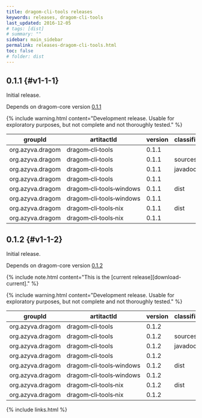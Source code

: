 ```yaml
---
title: dragom-cli-tools releases
keywords: releases, dragom-cli-tools
last_updated: 2016-12-05
# tags: [dist]
# summary: ""
sidebar: main_sidebar
permalink: releases-dragom-cli-tools.html
toc: false
# folder: dist
---
```


## 0.1.1 {#v1-1-1}

Initial release.

Depends on dragom-core version [0.1.1](releases-dragom-core.html#v0-1-1)

{% include warning.html content="Development release. Usable for exploratory purposes, but not complete and not thoroughly tested." %}

groupId         |artitactId                                |version|classifier|type  |
----------------|------------------------------------------|-------|----------|------|
org.azyva.dragom|dragom&#8209;cli&#8209;tools              |0.1.1  |          |jar   |<a class="no_icon" href="http://repo1.maven.org/maven2/org/azyva/dragom/dragom-cli-tools/0.1.1/dragom-cli-tools-0.1.1.jar" download><span class="glyphicon glyphicon-download"/></a>
org.azyva.dragom|dragom&#8209;cli&#8209;tools              |0.1.1  |sources   |jar   |<a class="no_icon" href="http://repo1.maven.org/maven2/org/azyva/dragom/dragom-cli-tools/0.1.1/dragom-cli-tools-0.1.1-sources.jar" download><span class="glyphicon glyphicon-download"/></a>
org.azyva.dragom|dragom&#8209;cli&#8209;tools              |0.1.1  |javadoc   |jar   |<a class="no_icon" href="http://repo1.maven.org/maven2/org/azyva/dragom/dragom-cli-tools/0.1.1/dragom-cli-tools-0.1.1-javadoc.jar" download><span class="glyphicon glyphicon-download"/></a>
org.azyva.dragom|dragom&#8209;cli&#8209;tools              |0.1.1  |          |pom   |<a class="no_icon" href="http://repo1.maven.org/maven2/org/azyva/dragom/dragom-cli-tools/0.1.1/dragom-cli-tools-0.1.1.pom" download><span class="glyphicon glyphicon-download"/></a>
org.azyva.dragom|dragom&#8209;cli&#8209;tools&#8209;windows|0.1.1  |dist      |tar.gz|<a class="no_icon" href="http://repo1.maven.org/maven2/org/azyva/dragom/dragom-cli-tools-windows/0.1.1/dragom-cli-tools-windows-0.1.1-dist.tar.gz" download><span class="glyphicon glyphicon-download"/></a>
org.azyva.dragom|dragom&#8209;cli&#8209;tools&#8209;windows|0.1.1  |          |pom   |<a class="no_icon" href="http://repo1.maven.org/maven2/org/azyva/dragom/dragom-cli-tools-windows/0.1.1/dragom-cli-tools-windows-0.1.1.pom" download><span class="glyphicon glyphicon-download"/></a>
org.azyva.dragom|dragom&#8209;cli&#8209;tools&#8209;nix    |0.1.1  |dist      |tar.gz|<a class="no_icon" href="http://repo1.maven.org/maven2/org/azyva/dragom/dragom-cli-tools-nix/0.1.1/dragom-cli-tools-nix-0.1.1-dist.tar.gz" download><span class="glyphicon glyphicon-download"/></a>
org.azyva.dragom|dragom&#8209;cli&#8209;tools&#8209;nix    |0.1.1  |          |pom   |<a class="no_icon" href="http://repo1.maven.org/maven2/org/azyva/dragom/dragom-cli-tools-nix/0.1.1/dragom-cli-tools-nix-0.1.1.pom" download><span class="glyphicon glyphicon-download"/></a>

## 0.1.2 {#v1-1-2}

Initial release.

Depends on dragom-core version [0.1.2](releases-dragom-core.html#v0-1-2)

{% include note.html content="This is the [current release][download-current]." %}

{% include warning.html content="Development release. Usable for exploratory purposes, but not complete and not thoroughly tested." %}

groupId         |artitactId                                |version|classifier|type  |
----------------|------------------------------------------|-------|----------|------|
org.azyva.dragom|dragom&#8209;cli&#8209;tools              |0.1.2  |          |jar   |<a class="no_icon" href="http://repo1.maven.org/maven2/org/azyva/dragom/dragom-cli-tools/0.1.2/dragom-cli-tools-0.1.2.jar" download><span class="glyphicon glyphicon-download"/></a>
org.azyva.dragom|dragom&#8209;cli&#8209;tools              |0.1.2  |sources   |jar   |<a class="no_icon" href="http://repo1.maven.org/maven2/org/azyva/dragom/dragom-cli-tools/0.1.2/dragom-cli-tools-0.1.2-sources.jar" download><span class="glyphicon glyphicon-download"/></a>
org.azyva.dragom|dragom&#8209;cli&#8209;tools              |0.1.2  |javadoc   |jar   |<a class="no_icon" href="http://repo1.maven.org/maven2/org/azyva/dragom/dragom-cli-tools/0.1.2/dragom-cli-tools-0.1.2-javadoc.jar" download><span class="glyphicon glyphicon-download"/></a>
org.azyva.dragom|dragom&#8209;cli&#8209;tools              |0.1.2  |          |pom   |<a class="no_icon" href="http://repo1.maven.org/maven2/org/azyva/dragom/dragom-cli-tools/0.1.2/dragom-cli-tools-0.1.2.pom" download><span class="glyphicon glyphicon-download"/></a>
org.azyva.dragom|dragom&#8209;cli&#8209;tools&#8209;windows|0.1.2  |dist      |tar.gz|<a class="no_icon" href="http://repo1.maven.org/maven2/org/azyva/dragom/dragom-cli-tools-windows/0.1.2/dragom-cli-tools-windows-0.1.2-dist.tar.gz" download><span class="glyphicon glyphicon-download"/></a>
org.azyva.dragom|dragom&#8209;cli&#8209;tools&#8209;windows|0.1.2  |          |pom   |<a class="no_icon" href="http://repo1.maven.org/maven2/org/azyva/dragom/dragom-cli-tools-windows/0.1.2/dragom-cli-tools-windows-0.1.2.pom" download><span class="glyphicon glyphicon-download"/></a>
org.azyva.dragom|dragom&#8209;cli&#8209;tools&#8209;nix    |0.1.2  |dist      |tar.gz|<a class="no_icon" href="http://repo1.maven.org/maven2/org/azyva/dragom/dragom-cli-tools-nix/0.1.2/dragom-cli-tools-nix-0.1.2-dist.tar.gz" download><span class="glyphicon glyphicon-download"/></a>
org.azyva.dragom|dragom&#8209;cli&#8209;tools&#8209;nix    |0.1.2  |          |pom   |<a class="no_icon" href="http://repo1.maven.org/maven2/org/azyva/dragom/dragom-cli-tools-nix/0.1.2/dragom-cli-tools-nix-0.1.2.pom" download><span class="glyphicon glyphicon-download"/></a>

{% include links.html %}